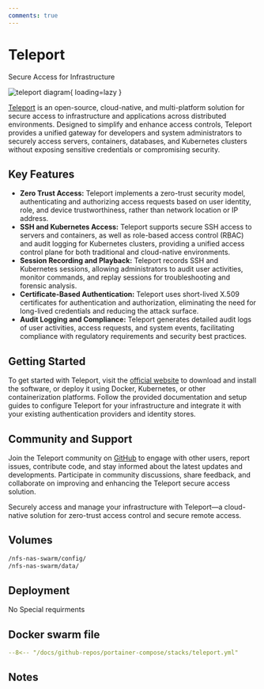 ```yaml
---
comments: true
---
```


# Teleport

Secure Access for Infrastructure

![teleport diagram](/assets/diagrams/teleport.png){ loading=lazy }

[Teleport](https://goteleport.com/) is an open-source, cloud-native, and multi-platform solution for secure access to infrastructure and applications across distributed environments. Designed to simplify and enhance access controls, Teleport provides a unified gateway for developers and system administrators to securely access servers, containers, databases, and Kubernetes clusters without exposing sensitive credentials or compromising security.

## Key Features

- **Zero Trust Access:** Teleport implements a zero-trust security model, authenticating and authorizing access requests based on user identity, role, and device trustworthiness, rather than network location or IP address.
- **SSH and Kubernetes Access:** Teleport supports secure SSH access to servers and containers, as well as role-based access control (RBAC) and audit logging for Kubernetes clusters, providing a unified access control plane for both traditional and cloud-native environments.
- **Session Recording and Playback:** Teleport records SSH and Kubernetes sessions, allowing administrators to audit user activities, monitor commands, and replay sessions for troubleshooting and forensic analysis.
- **Certificate-Based Authentication:** Teleport uses short-lived X.509 certificates for authentication and authorization, eliminating the need for long-lived credentials and reducing the attack surface.
- **Audit Logging and Compliance:** Teleport generates detailed audit logs of user activities, access requests, and system events, facilitating compliance with regulatory requirements and security best practices.

## Getting Started

To get started with Teleport, visit the [official website](https://goteleport.com/) to download and install the software, or deploy it using Docker, Kubernetes, or other containerization platforms. Follow the provided documentation and setup guides to configure Teleport for your infrastructure and integrate it with your existing authentication providers and identity stores.

## Community and Support

Join the Teleport community on [GitHub](https://github.com/gravitational/teleport) to engage with other users, report issues, contribute code, and stay informed about the latest updates and developments. Participate in community discussions, share feedback, and collaborate on improving and enhancing the Teleport secure access solution.

Securely access and manage your infrastructure with Teleport—a cloud-native solution for zero-trust access control and secure remote access.


## Volumes

```bash
/nfs-nas-swarm/config/
/nfs-nas-swarm/data/
```

## Deployment
No Special requirments

## Docker swarm file
``` yaml linenums="1" 
--8<-- "/docs/github-repos/portainer-compose/stacks/teleport.yml"
```

## Notes


